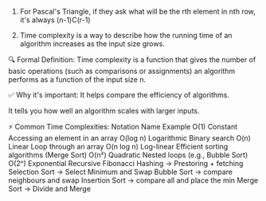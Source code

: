 1. For Pascal's Triangle, if they ask what will be the rth element in nth row, it's always (n-1)C(r-1)


2. Time complexity is a way to describe how the running time of an algorithm increases as the input size grows.

🔍 Formal Definition:
Time complexity is a function that gives the number of basic operations (such as comparisons or assignments) an algorithm performs as a function of the input size n.

✅ Why it's important:
It helps compare the efficiency of algorithms.

It tells you how well an algorithm scales with larger inputs.

⚡ Common Time Complexities:
Notation	Name	Example
O(1)	Constant	Accessing an element in an array
O(log n)	Logarithmic	Binary search
O(n)	Linear	Loop through an array
O(n log n)	Log-linear	Efficient sorting algorithms (Merge Sort)
O(n²)	Quadratic	Nested loops (e.g., Bubble Sort)
O(2ⁿ)	Exponential	Recursive Fibonacci
Hashing -> Prestoring + fetching
Selection Sort -> Select Minimum and Swap
Bubble Sort -> compare neighbours and swap
Insertion Sort -> compare all and place the min
Merge Sort -> Divide and Merge